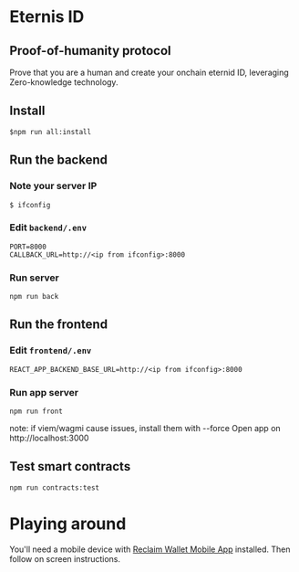 # Eternis ID

## Proof-of-humanity protocol

Prove that you are a human and create your onchain eternid ID, leveraging Zero-knowledge technology.

## Install 
```
$npm run all:install
```

## Run the backend 

### Note your server IP
```
$ ifconfig
```

### Edit `backend/.env`
```
PORT=8000
CALLBACK_URL=http://<ip from ifconfig>:8000
```
### Run server
```
npm run back
```

## Run the frontend

### Edit `frontend/.env`
```
REACT_APP_BACKEND_BASE_URL=http://<ip from ifconfig>:8000
```
### Run app server
```
npm run front
```
note: if viem/wagmi cause issues, install them with --force
Open app on http://localhost:3000

## Test smart contracts
```
npm run contracts:test
```


# Playing around
You'll need a mobile device with [Reclaim Wallet Mobile App](https://play.google.com/store/apps/details?id=com.reclaim.protocol) installed.
Then follow on screen instructions.

 

